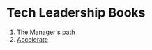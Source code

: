 # Tech Leadership Books

1. [The Manager's path](https://www.amazon.ca/Managers-Path-Leaders-Navigating-Growth/dp/1491973897)
2. [Accelerate](https://www.amazon.ca/Accelerate-Software-Performing-Technology-Organizations/dp/1942788339)
